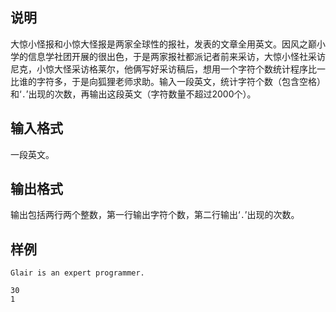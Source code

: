 <h2>说明</h2>

大惊小怪报和小惊大怪报是两家全球性的报社，发表的文章全用英文。因风之巅小学的信息学社团开展的很出色，于是两家报社都派记者前来采访，大惊小怪社采访尼克，小惊大怪采访格莱尔，他俩写好采访稿后，想用一个字符个数统计程序比一比谁的字符多，于是向狐狸老师求助。输入一段英文，统计字符个数（包含空格）和‘<code>.</code>’出现的次数，再输出这段英文（字符数量不超过$2000$个）。
<h2>输入格式</h2>

一段英文。

<h2>输出格式</h2>

输出包括两行两个整数，第一行输出字符个数，第二行输出‘<code>.</code>’出现的次数。

<h2>样例</h2>
<pre><code class="language-input1">Glair is an expert programmer.</code></pre><pre><code class="language-output1">30
1</code></pre>
